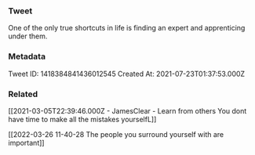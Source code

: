 ### Tweet
One of the only true shortcuts in life is finding an expert and apprenticing under them.

### Metadata
Tweet ID: 1418384841436012545
Created At: 2021-07-23T01:37:53.000Z

### Related
[[2021-03-05T22:39:46.000Z - JamesClear - Learn from others You dont have time to make all the mistakes yourselfL]]

[[2022-03-26 11-40-28 The people you surround yourself with are important]]


